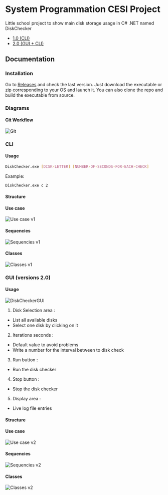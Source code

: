 # System Programmation CESI Project

Little school project to show main disk storage usage in C# .NET named DiskChecker

- [1.0 (CLI)](https://github.com/raphaeldenni/sysprog-cesi-2024/releases/tag/v1.0.0)
- [2.0 (GUI + CLI)](https://github.com/raphaeldenni/sysprog-cesi-2024/releases/tag/v2.0.0)

## Documentation

### Installation

Go to [Releases](https://github.com/raphaeldenni/sysprog-cesi-2024/releases/) and check the last version. Just download the executable or zip corresponding to your OS and launch it. You can also clone the repo and build the executable from source.

### Diagrams

#### Git Workflow
![Git](/images/git-workflow-v1.png)

### CLI

#### Usage

```sh
DiskChecker.exe [DISK-LETTER] [NUMBER-OF-SECONDS-FOR-EACH-CHECK]
```

Example:

```sh
DiskChecker.exe c 2
```

#### Structure

#### Use case

![Use case v1](/images/use-case-v1.png)

#### Sequencies

![Sequencies v1](/images/sequency-v1.png)

#### Classes

![Classes v1](/images/classes-v1.png)

### GUI (versions 2.0)

#### Usage

![DiskCheckerGUI](/images/disk-checker.png)

1. Disk Selection area :
 - List all available disks
 - Select one disk by clicking on it

2. Iterations seconds :
 - Default value to avoid problems
 - Write a number for the interval between to disk check

3. Run button :
 - Run the disk checker

4. Stop button :
 - Stop the disk checker

5. Display area :
 - Live log file entries

#### Structure

#### Use case

![Use case v2](/images/use-case-v2.png)

#### Sequencies

![Sequencies v2](/images/sequency-v2.png)

#### Classes

![Classes v2](/images/classes-v2.png)

